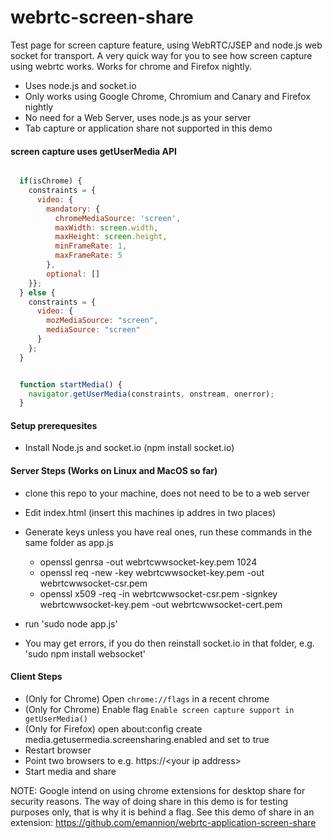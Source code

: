 webrtc-screen-share    
===================


Test page for screen capture feature, using WebRTC/JSEP and node.js web socket for transport. A very quick way for you to see how screen capture using webrtc works. Works for chrome and Firefox nightly.

- Uses node.js and socket.io
- Only works using Google Chrome, Chromium and Canary and Firefox nightly
- No need for a Web Server, uses node.js as your server
- Tab capture or application share not supported in this demo


#### screen capture uses getUserMedia API

```javascript

  if(isChrome) {   
    constraints = { 
      video: {
        mandatory: {
          chromeMediaSource: 'screen',
          maxWidth: screen.width,
          maxHeight: screen.height,
          minFrameRate: 1,
          maxFrameRate: 5
        },  
        optional: []
    }}; 
  } else {
    constraints = { 
      video: {
        mozMediaSource: "screen",
        mediaSource: "screen"
      }   
    };  
  }


  function startMedia() {
    navigator.getUserMedia(constraints, onstream, onerror);
  }

```

####  Setup prerequesites

- Install Node.js  and  socket.io (npm install socket.io)


####  Server Steps (Works on Linux and MacOS so far)

- clone this repo to your machine, does not need to be to a web server
- Edit index.html (insert this machines ip addres in two places)

- Generate keys unless you have real ones, run these commands in the same folder as app.js
  -  openssl genrsa -out webrtcwwsocket-key.pem 1024
  -  openssl req -new -key webrtcwwsocket-key.pem -out webrtcwwsocket-csr.pem
  -  openssl x509 -req -in webrtcwwsocket-csr.pem -signkey webrtcwwsocket-key.pem -out webrtcwwsocket-cert.pem
  
- run   'sudo node app.js'
- You may get errors, if you do then reinstall socket.io in that folder, e.g. 'sudo npm install websocket'


####  Client Steps

- (Only for Chrome) Open `chrome://flags` in a recent chrome
- (Only for Chrome) Enable flag `Enable screen capture support in getUserMedia()` 
- (Only for Firefox) open about:config create  media.getusermedia.screensharing.enabled and set to true
- Restart browser
- Point two browsers to  e.g. https://\<your ip address\>
- Start media and share


NOTE: Google intend on using chrome extensions for desktop share for security reasons.  The way of doing share in this demo is for testing purposes only, that is why it is behind a flag.
See this demo of share in an extension: 
https://github.com/emannion/webrtc-application-screen-share


